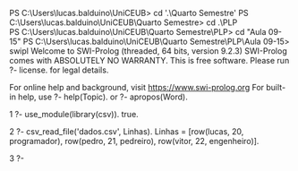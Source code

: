 PS C:\Users\lucas.balduino\UniCEUB> cd '.\Quarto Semestre\'
PS C:\Users\lucas.balduino\UniCEUB\Quarto Semestre> cd .\PLP\
PS C:\Users\lucas.balduino\UniCEUB\Quarto Semestre\PLP> cd "Aula 09-15"
PS C:\Users\lucas.balduino\UniCEUB\Quarto Semestre\PLP\Aula 09-15> swipl
Welcome to SWI-Prolog (threaded, 64 bits, version 9.2.3)
SWI-Prolog comes with ABSOLUTELY NO WARRANTY. This is free software.
Please run ?- license. for legal details.

For online help and background, visit https://www.swi-prolog.org
For built-in help, use ?- help(Topic). or ?- apropos(Word).

1 ?- use_module(library(csv)).
true.

2 ?- csv_read_file('dados.csv', Linhas). 
Linhas = [row(lucas, 20, programador), row(pedro, 21, pedreiro), row(vitor, 22, engenheiro)].

3 ?-